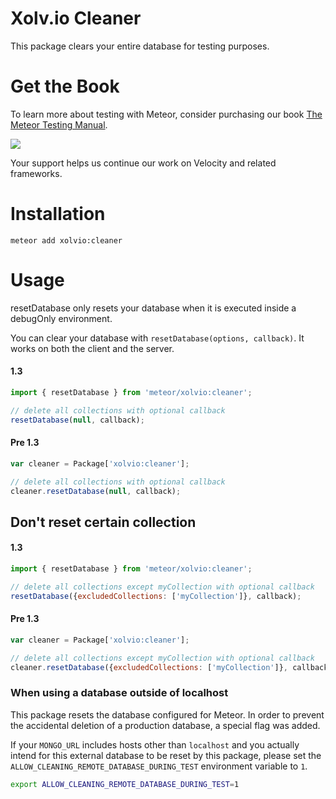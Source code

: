 Xolv.io Cleaner
===============

This package clears your entire database for testing purposes.

# Get the Book

To learn more about testing with Meteor, consider purchasing our book [The Meteor Testing Manual](http://www.meteortesting.com/?utm_source=cleaner&utm_medium=banner&utm_campaign=cleaner).

[![](http://www.meteortesting.com/img/tmtm.gif)](http://www.meteortesting.com/?utm_source=cleaner&utm_medium=banner&utm_campaign=cleaner)

Your support helps us continue our work on Velocity and related frameworks.

# Installation

```
meteor add xolvio:cleaner
```

# Usage

resetDatabase only resets your database when it is executed inside a debugOnly environment.

You can clear your database with `resetDatabase(options, callback)`. It works on both the client and the server.

#### 1.3

```javascript
import { resetDatabase } from 'meteor/xolvio:cleaner';

// delete all collections with optional callback
resetDatabase(null, callback);
```

#### Pre 1.3

```javascript
var cleaner = Package['xolvio:cleaner'];

// delete all collections with optional callback
cleaner.resetDatabase(null, callback);
```

## Don't reset certain collection

#### 1.3

```javascript
import { resetDatabase } from 'meteor/xolvio:cleaner';

// delete all collections except myCollection with optional callback
resetDatabase({excludedCollections: ['myCollection']}, callback);
```

#### Pre 1.3

```javascript
var cleaner = Package['xolvio:cleaner'];

// delete all collections except myCollection with optional callback
cleaner.resetDatabase({excludedCollections: ['myCollection']}, callback);
```

### When using a database outside of localhost
This package resets the database configured for Meteor.
In order to prevent the accidental deletion of a production database, a special flag was added.

If your `MONGO_URL` includes hosts other than `localhost` and you actually intend for this external database to be reset by this package, please set the `ALLOW_CLEANING_REMOTE_DATABASE_DURING_TEST` environment variable to `1`.

```sh
export ALLOW_CLEANING_REMOTE_DATABASE_DURING_TEST=1
```
